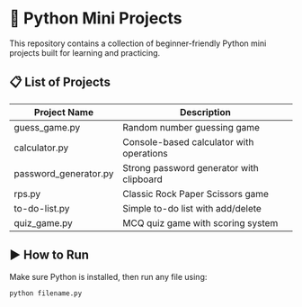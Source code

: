 # 🐍 Python Mini Projects

This repository contains a collection of beginner-friendly Python mini projects built for learning and practicing.

## 📋 List of Projects

| Project Name             | Description                              |
|--------------------------|------------------------------------------|
| guess_game.py            | Random number guessing game              |
| calculator.py            | Console-based calculator with operations |
| password_generator.py    | Strong password generator with clipboard |
| rps.py                   | Classic Rock Paper Scissors game         |
| to-do-list.py            | Simple to-do list with add/delete        |
| quiz_game.py             | MCQ quiz game with scoring system        |

## ▶️ How to Run

Make sure Python is installed, then run any file using:

```bash
python filename.py

